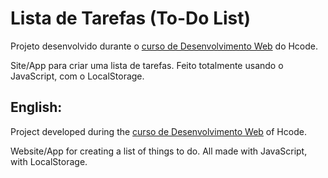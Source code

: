 <h1> Lista de Tarefas (To-Do List) </h1>

<p>Projeto desenvolvido durante o <a href="https://www.udemy.com/course/web-html5-css3-javascript/">curso de Desenvolvimento Web</a> do Hcode.</p>
<p>Site/App para criar uma lista de tarefas. Feito totalmente usando o JavaScript, com o LocalStorage.</p>

<h2>English:</h2>
<p>Project developed during the <a href="https://www.udemy.com/course/web-html5-css3-javascript/">curso de Desenvolvimento Web</a> of Hcode.</p>
<p>Website/App for creating a list of things to do. All made with JavaScript, with LocalStorage.</p>
